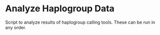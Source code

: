 # Analyze Haplogroup Data

Script to analyze results of haplogroup calling tools. These can be run in any order.